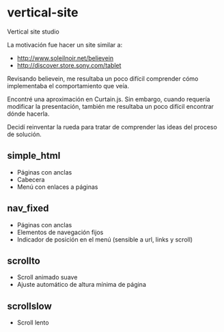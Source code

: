 vertical-site
=============

Vertical site studio

La motivación fue hacer un site similar a:

* http://www.soleilnoir.net/believein
* http://discover.store.sony.com/tablet

Revisando believein, me resultaba un poco difícil comprender cómo
implementaba el comportamiento que veía.

Encontré una aproximación en Curtain.js. Sin embargo, cuando requería
modificar la presentación, también me resultaba un poco difícil
encontrar dónde hacerla.

Decidí reinventar la rueda para tratar de comprender las ideas del
proceso de solución.

simple_html
-----------
* Páginas con anclas
* Cabecera
* Menú con enlaces a páginas

nav_fixed
---------
* Páginas con anclas
* Elementos de navegación fijos
* Indicador de posición en el menú (sensible a url, links y scroll)

scrollto
--------
* Scroll animado suave
* Ajuste automático de altura mínima de página

scrollslow
----------
* Scroll lento